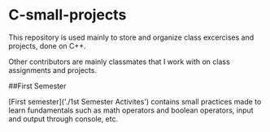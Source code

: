 # C-small-projects

This repository is used mainly to store and organize class excercises and projects, done on C++.

Other contributors are mainly classmates that I work with on class assignments and projects.


##First Semester

[First semester]('./1st Semester Activites') contains small practices made to learn fundamentals such as math operators and boolean operators, input and output through console, etc.
